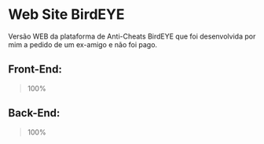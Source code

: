 # Web Site BirdEYE
Versão WEB da plataforma de Anti-Cheats BirdEYE que foi desenvolvida por mim a pedido de um ex-amigo e não foi pago.


## Front-End:
> 100%

## Back-End:
> 100%




